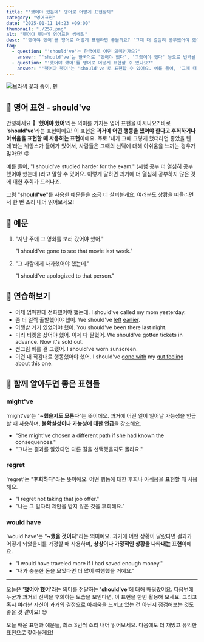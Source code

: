 ```yaml
---
title: "'했어야 했는데' 영어로 어떻게 표현할까"
category: "영어표현"
date: "2025-01-11 14:23 +09:00"
thumbnail: "./257.png"
alt: "했어야 했는데 영어표현 썸네일"
desc: "'했어야 했어'를 영어로 어떻게 표현하면 좋을까요? '그때 더 열심히 공부했어야 했어', '너는 그 사람에게 사과했어야 했어' 등을 영어로 표현하는 법을 배워봅시다. 다양한 예문을 통해서 연습하고 본인의 표현으로 만들어 보세요."
faq:
  - question: "'should've'는 한국어로 어떤 의미인가요?"
    answer: "'should've'는 한국어로 '했어야 했다', '그랬어야 했다' 등으로 번역될 수 있어요. 과거에 어떤 행동이나 결정을 하지 않은 것에 대한 후회나 아쉬움을 표현할 때 사용해요."
  - question: "'했어야 했어'를 영어로 어떻게 표현할 수 있나요?"
    answer: "'했어야 했어'는 'should've'로 표현할 수 있어요. 예를 들어, '그때 더 열심히 공부했어야 했어'는 'I should've studied harder back then'으로 말할 수 있어요."
---
```


![보라색 꽃과 종이, 펜](./257-1.jpg)

## 🌟 영어 표현 - should've

안녕하세요 👋 '**했어야 했어**'라는 의미를 가지는 영어 표현을 아시나요? 바로 '**should've**'라는 표현이에요! 이 표현은 **과거에 어떤 행동을 했어야 한다고 후회하거나 아쉬움을 표현할 때 사용하는 표현**이에요. 주로 '내가 그때 그렇게 했더라면 좋았을 텐데'라는 뉘앙스가 들어가 있어서, 사람들은 그때의 선택에 대해 아쉬움을 느끼는 경우가 많아요! 😔

예를 들어, "I should've studied harder for the exam." (시험 공부 더 열심히 공부했어야 했는데.)라고 말할 수 있어요. 이렇게 말하면 과거에 더 열심히 공부하지 않은 것에 대한 후회가 드러나죠.

그럼 "**should've**"를 사용한 예문들을 조금 더 살펴볼게요. 여러분도 상황을 떠올리면서 한 번 소리 내어 읽어보세요!

## 📖 예문

1. "지난 주에 그 영화를 보러 갔어야 했어."

   "I should've gone to see that movie last week."

2. "그 사람에게 사과했어야 했는데."

   "I should've apologized to that person."

## 💬 연습해보기

<ul data-interactive-list>
  <li data-interactive-item>
    <span data-toggler>어제 엄마한테 전화했어야 했는데.</span>
    <span data-answer>I should've called my mom yesterday.</span>
  </li>
  <li data-interactive-item>
    <span data-toggler>좀 더 일찍 출발했어야 했어.</span>
    <span data-answer>We should've <a href="/blog/in-english/402.leave/">left</a> <a href="/blog/in-english/397.earlier/">earlier</a>.</span>
  </li>
  <li data-interactive-item>
    <span data-toggler>어젯밤 거기 있었어야 했어.</span>
    <span data-answer>You should've been there last night.</span>
  </li>
  <li data-interactive-item>
    <span data-toggler>미리 티켓을 샀어야 했어. 이제 다 팔렸어.</span>
    <span data-answer>We should've gotten tickets in advance. Now it's sold out.</span>
  </li>
  <li data-interactive-item>
    <span data-toggler>선크림 바를 걸 그랬어.</span>
    <span data-answer>I should've worn sunscreen.</span>
  </li>
  <li data-interactive-item>
    <span data-toggler>이건 내 직감대로 행동했어야 했어.</span>
    <span data-answer>I should've <a href="/blog/vocab-1/021.go-with/">gone with</a> my <a href="/blog/in-english/235.gut-feeling/">gut feeling</a> about this one.</span>
  </li>
</ul>

## 🤝 함께 알아두면 좋은 표현들

### might've

'might've'는 "**~했을지도 모른다**"는 뜻이에요. 과거에 어떤 일이 일어날 가능성을 언급할 때 사용하며, **불확실성이나 가능성에 대한 언급**을 강조해요.

- "She might've chosen a different path if she had known the consequences."
- "그녀는 결과를 알았다면 다른 길을 선택했을지도 몰라요."

### regret

'regret'는 "**후회하다**"라는 뜻이에요. 어떤 행동에 대한 후회나 아쉬움을 표현할 때 사용해요.

- "I regret not taking that job offer."
- "나는 그 일자리 제안을 받지 않은 것을 후회해요."

### would have

'would have'는 "**~했을 것이다**"라는 의미예요. 과거에 어떤 상황이 달랐다면 결과가 어떻게 되었을지를 가정할 때 사용하며, **상상이나 가정적인 상황을 나타내는 표현**이에요.

- "I would have traveled more if I had saved enough money."
- "내가 충분한 돈을 모았다면 더 많이 여행했을 거예요."

---

오늘은 '**했어야 했어**'라는 의미를 전달하는 '**should've**'에 대해 배워봤어요. 다음번에 누군가 과거의 선택을 후회하는 모습을 보인다면, 이 표현을 한번 활용해 보세요. 그리고 혹시 여러분 자신이 과거의 결정으로 아쉬움을 느끼고 있는 건 아닌지 점검해보는 것도 좋을 것 같아요! 😊

오늘 배운 표현과 예문들, 최소 3번씩 소리 내어 읽어보세요. 다음에도 더 재밌고 유익한 표현으로 찾아올게요!
